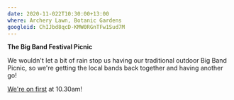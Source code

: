 ```yaml
---
date: 2020-11-022T10:30:00+13:00
where: Archery Lawn, Botanic Gardens
googleid: ChIJbd8qcD-KMW0RGnTFw1Sud7M
---
```

**The Big Band Festival Picnic**

We wouldn't let a bit of rain stop us having our traditional outdoor Big Band Picnic, so we're getting the local bands back together and having another go!

[We're on first](https://www.chchbigbandfest.com/plan-your-festival/2020/11/22/big-band-picnic-take-2) at 10.30am!